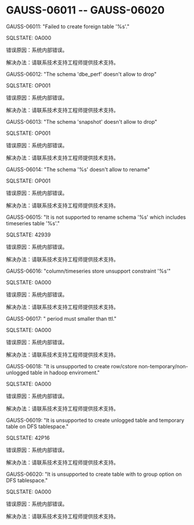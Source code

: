 # GAUSS-06011 -- GAUSS-06020<a name="ZH-CN_TOPIC_0302072985"></a>

GAUSS-06011: "Failed to create foreign table '%s'."

SQLSTATE: 0A000

错误原因：系统内部错误。

解决办法：请联系技术支持工程师提供技术支持。

GAUSS-06012: "The schema 'dbe\_perf' doesn't allow to drop"

SQLSTATE: OP001

错误原因：系统内部错误。

解决办法：请联系技术支持工程师提供技术支持。

GAUSS-06013: "The schema 'snapshot' doesn't allow to drop"

SQLSTATE: OP001

错误原因：系统内部错误。

解决办法：请联系技术支持工程师提供技术支持。

GAUSS-06014: "The schema '%s' doesn't allow to rename"

SQLSTATE: OP001

错误原因：系统内部错误。

解决办法：请联系技术支持工程师提供技术支持。

GAUSS-06015: "It is not supported to rename schema '%s' which includes timeseries table '%s'."

SQLSTATE: 42939

错误原因：系统内部错误。

解决办法：请联系技术支持工程师提供技术支持。

GAUSS-06016: "column/timeseries store unsupport constraint '%s'"

SQLSTATE: 0A000

错误原因：系统内部错误。

解决办法：请联系技术支持工程师提供技术支持。

GAUSS-06017: " period must smaller than ttl."

SQLSTATE: 0A000

错误原因：系统内部错误。

解决办法：请联系技术支持工程师提供技术支持。

GAUSS-06018: "It is unsupported to create row/cstore non-temporary/non-unlogged table in hadoop enviroment."

SQLSTATE: 0A000

错误原因：系统内部错误。

解决办法：请联系技术支持工程师提供技术支持。

GAUSS-06019: "It is unsupported to create unlogged table and temporary table on DFS tablespace."

SQLSTATE: 42P16

错误原因：系统内部错误。

解决办法：请联系技术支持工程师提供技术支持。

GAUSS-06020: "It is unsupported to create table with to group option on DFS tablespace."

SQLSTATE: 0A000

错误原因：系统内部错误。

解决办法：请联系技术支持工程师提供技术支持。

